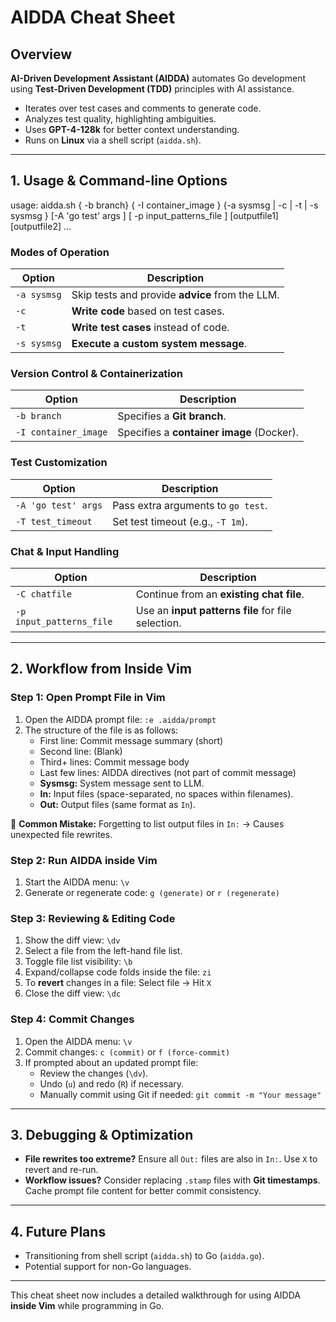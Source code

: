 # AIDDA Cheat Sheet

## Overview
**AI-Driven Development Assistant (AIDDA)** automates Go development using **Test-Driven Development (TDD)** principles with AI assistance.

- Iterates over test cases and comments to generate code.
- Analyzes test quality, highlighting ambiguities.
- Uses **GPT-4-128k** for better context understanding.
- Runs on **Linux** via a shell script (`aidda.sh`).

---

## 1. Usage & Command-line Options

usage: aidda.sh { -b branch} { -I container_image } {-a sysmsg | -c | -t | -s sysmsg }
   [-A 'go test' args ] [ -p input_patterns_file ] [outputfile1] [outputfile2] ...

### **Modes of Operation**
| Option | Description |
|--------|-------------|
| `-a sysmsg` | Skip tests and provide **advice** from the LLM. |
| `-c` | **Write code** based on test cases. |
| `-t` | **Write test cases** instead of code. |
| `-s sysmsg` | **Execute a custom system message**. |

### **Version Control & Containerization**
| Option | Description |
|--------|-------------|
| `-b branch` | Specifies a **Git branch**. |
| `-I container_image` | Specifies a **container image** (Docker). |

### **Test Customization**
| Option | Description |
|--------|-------------|
| `-A 'go test' args` | Pass extra arguments to `go test`. |
| `-T test_timeout` | Set test timeout (e.g., `-T 1m`). |

### **Chat & Input Handling**
| Option | Description |
|--------|-------------|
| `-C chatfile` | Continue from an **existing chat file**. |
| `-p input_patterns_file` | Use an **input patterns file** for file selection. |

---

## 2. Workflow from Inside Vim

### **Step 1: Open Prompt File in Vim**
1. Open the AIDDA prompt file: `:e .aidda/prompt`
2. The structure of the file is as follows:
   - First line: Commit message summary (short)
   - Second line: (Blank)
   - Third+ lines: Commit message body
   - Last few lines: AIDDA directives (not part of commit message)
   - **Sysmsg:** System message sent to LLM.
   - **In:** Input files (space-separated, no spaces within filenames).
   - **Out:** Output files (same format as `In`).

🚨 **Common Mistake:** Forgetting to list output files in `In:` → Causes unexpected file rewrites.

### **Step 2: Run AIDDA inside Vim**
1. Start the AIDDA menu: `\v`
2. Generate or regenerate code: `g (generate)` or `r (regenerate)`

### **Step 3: Reviewing & Editing Code**
1. Show the diff view: `\dv`
2. Select a file from the left-hand file list.
3. Toggle file list visibility: `\b`
4. Expand/collapse code folds inside the file: `zi`
5. To **revert** changes in a file: Select file → Hit `X`
6. Close the diff view: `\dc`

### **Step 4: Commit Changes**
1. Open the AIDDA menu: `\v`
2. Commit changes: `c (commit)` or `f (force-commit)`
3. If prompted about an updated prompt file:
   - Review the changes (`\dv`).
   - Undo (`u`) and redo (`R`) if necessary.
   - Manually commit using Git if needed: `git commit -m "Your message"`

---

## 3. Debugging & Optimization
- **File rewrites too extreme?** Ensure all `Out:` files are also in `In:`. Use `X` to revert and re-run.
- **Workflow issues?** Consider replacing `.stamp` files with **Git timestamps**. Cache prompt file content for better commit consistency.

---

## 4. Future Plans
- Transitioning from shell script (`aidda.sh`) to Go (`aidda.go`).
- Potential support for non-Go languages.

---

This cheat sheet now includes a detailed walkthrough for using AIDDA **inside Vim** while programming in Go.
